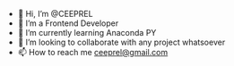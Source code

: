 - 👋 Hi, I’m @CEEPREL
- 👀 I’m a Frontend Developer
- 🌱 I’m currently learning Anaconda PY
- 💞️ I’m looking to collaborate with any project whatsoever 
- 📫 How to reach me ceeprel@gmail.com


